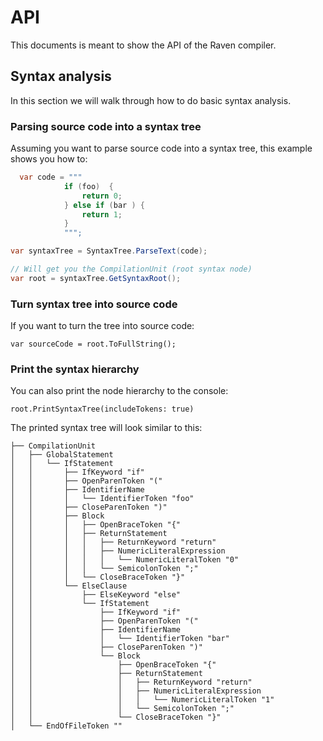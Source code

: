 # API

This documents is meant to show the API of the Raven compiler.

## Syntax analysis

In this section we will walk through how to do basic syntax analysis.

### Parsing source code into a syntax tree

Assuming you want to parse source code into a syntax tree, this example shows you how to:

```csharp
  var code = """
            if (foo)  {
                return 0;
            } else if (bar ) {
                return 1;
            }
            """;

var syntaxTree = SyntaxTree.ParseText(code);

// Will get you the CompilationUnit (root syntax node)
var root = syntaxTree.GetSyntaxRoot();
```

### Turn syntax tree into source code

If you want to turn the tree into source code:

```
var sourceCode = root.ToFullString();
```

### Print the syntax hierarchy

You can also print the node hierarchy to the console:

```
root.PrintSyntaxTree(includeTokens: true)
```

The printed syntax tree will look similar to this:

```
├── CompilationUnit
│   ├── GlobalStatement
│   │   └── IfStatement
│   │       ├── IfKeyword "if"
│   │       ├── OpenParenToken "("
│   │       ├── IdentifierName
│   │       │   └── IdentifierToken "foo"
│   │       ├── CloseParenToken ")"
│   │       ├── Block
│   │       │   ├── OpenBraceToken "{"
│   │       │   ├── ReturnStatement
│   │       │   │   ├── ReturnKeyword "return"
│   │       │   │   ├── NumericLiteralExpression
│   │       │   │   │   └── NumericLiteralToken "0"
│   │       │   │   └── SemicolonToken ";"
│   │       │   └── CloseBraceToken "}"
│   │       └── ElseClause
│   │           ├── ElseKeyword "else"
│   │           └── IfStatement
│   │               ├── IfKeyword "if"
│   │               ├── OpenParenToken "("
│   │               ├── IdentifierName
│   │               │   └── IdentifierToken "bar"
│   │               ├── CloseParenToken ")"
│   │               └── Block
│   │                   ├── OpenBraceToken "{"
│   │                   ├── ReturnStatement
│   │                   │   ├── ReturnKeyword "return"
│   │                   │   ├── NumericLiteralExpression
│   │                   │   │   └── NumericLiteralToken "1"
│   │                   │   └── SemicolonToken ";"
│   │                   └── CloseBraceToken "}"
│   └── EndOfFileToken ""
```